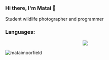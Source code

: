 ### Hi there, I'm Matai 👋

Student wildlife photographer and programmer

### Languages: 

<p align="center">
  <a href="https://skillicons.dev">
    <img src="https://skillicons.dev/icons?i=python,css,cpp,html" />
  </a>
</p>

<p><img align="center" src="https://github-readme-stats.vercel.app/api/top-langs?username=mataimoorfield&show_icons=true&locale=en&layout=compact" alt="mataimoorfield" /></p>
